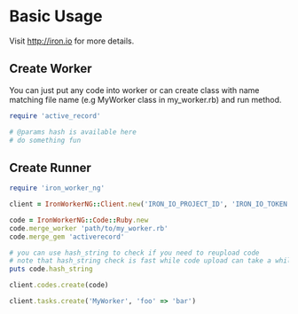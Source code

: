 # Basic Usage

Visit http://iron.io for more details.

## Create Worker

You can just put any code into worker or can create class with name matching file name (e.g MyWorker class in my_worker.rb) and run method.

```ruby
require 'active_record'

# @params hash is available here
# do something fun
```

## Create Runner

```ruby
require 'iron_worker_ng'

client = IronWorkerNG::Client.new('IRON_IO_PROJECT_ID', 'IRON_IO_TOKEN')

code = IronWorkerNG::Code::Ruby.new
code.merge_worker 'path/to/my_worker.rb'
code.merge_gem 'activerecord'

# you can use hash_string to check if you need to reupload code
# note that hash_string check is fast while code upload can take a while (depends on how much things you merged)
puts code.hash_string

client.codes.create(code)

client.tasks.create('MyWorker', 'foo' => 'bar')
```
